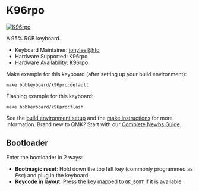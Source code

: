 # K96rpo
[![K96rpo](https://s21.ax1x.com/2024/07/17/pkIz1EQ.jpg)](https://imgse.com/i/pkIz1EQ)

A 95% RGB keyboard.

* Keyboard Maintainer: [jonylee@hfd](https://github.com/jonylee1986)
* Hardware Supported: K96rpo
* Hardware Availability: [K96rpo](http://en.dgata.com/wproducts_content-274599.html)

Make example for this keyboard (after setting up your build environment):

    make bbbkeyboard/k96pro:default

Flashing example for this keyboard:

    make bbbkeyboard/k96pro:flash
    
See the [build environment setup](https://docs.qmk.fm/#/getting_started_build_tools) and the [make instructions](https://docs.qmk.fm/#/getting_started_make_guide) for more information. Brand new to QMK? Start with our [Complete Newbs Guide](https://docs.qmk.fm/#/newbs).

## Bootloader

Enter the bootloader in 2 ways:

* **Bootmagic reset**: Hold down the top left key (commonly programmed as *Esc*) and plug in the keyboard
* **Keycode in layout**: Press the key mapped to `QK_BOOT` if it is available

